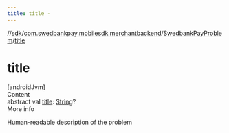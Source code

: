 ```yaml
---
title: title -
---
```

//[sdk](../../../index)/[com.swedbankpay.mobilesdk.merchantbackend](../index)/[SwedbankPayProblem](index)/[title](title)



# title  
[androidJvm]  
Content  
abstract val [title](title): [String](https://kotlinlang.org/api/latest/jvm/stdlib/kotlin/-string/index.html)?  
More info  


Human-readable description of the problem

  



